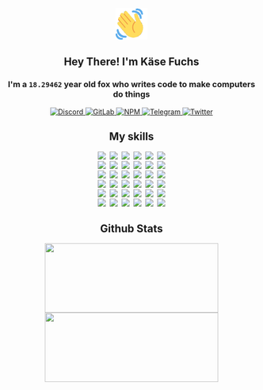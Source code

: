<div><p align=center><img src=./resources/images/wave.gif width=64px height=64px></p><h2 align=center>Hey There! I'm Käse Fuchs</h2><h3 align=center>I'm a <code>18.29462</code> year old fox who writes code to make computers do things</h3><p align=center><a href=https://discord.com/users/507526681125322772><img alt=Discord src="https://img.shields.io/badge/Discord-5865F2?logo=discord&logoColor=white&style=flat-square#ae8c2a622da01597d32ec4ded612e85b"> </a><a href=https://gitlab.com/kasefuchs><img alt=GitLab src="https://img.shields.io/badge/GitLab-330F63?logo=gitlab&logoColor=white&style=flat-square#ae8c2a622da01597d32ec4ded612e85b"> </a><a href=https://npmjs.com/~kasefuchs><img alt=NPM src="https://img.shields.io/badge/NPM-CB3837?logo=npm&logoColor=white&style=flat-square#ae8c2a622da01597d32ec4ded612e85b"> </a><a href=https://t.me/kasefuchs><img alt=Telegram src="https://img.shields.io/badge/Telegram-2CA5E0?logo=telegram&logoColor=white&style=flat-square#ae8c2a622da01597d32ec4ded612e85b"> </a><a href=https://twitter.com/kasefuchs><img alt=Twitter src="https://img.shields.io/badge/Twitter-1DA1F2?logo=twitter&logoColor=white&style=flat-square#ae8c2a622da01597d32ec4ded612e85b"></a></p><h2 align=center>My skills</h2><p align=center><a href=https://aws.amazon.com/ ><picture><source srcset="https://skillicons.dev/icons?i=aws&theme=dark#ae8c2a622da01597d32ec4ded612e85b" media="(prefers-color-scheme: dark)"><source srcset="https://skillicons.dev/icons?i=aws&theme=light#ae8c2a622da01597d32ec4ded612e85b" media="(prefers-color-scheme: light), (prefers-color-scheme: no-preference)"><img src="https://skillicons.dev/icons?i=aws&theme=light#ae8c2a622da01597d32ec4ded612e85b"></picture></a>&nbsp;&nbsp;<a href=https://en.wikipedia.org/wiki/Bash_(Unix_shell)><picture><source srcset="https://skillicons.dev/icons?i=bash&theme=dark#ae8c2a622da01597d32ec4ded612e85b" media="(prefers-color-scheme: dark)"><source srcset="https://skillicons.dev/icons?i=bash&theme=light#ae8c2a622da01597d32ec4ded612e85b" media="(prefers-color-scheme: light), (prefers-color-scheme: no-preference)"><img src="https://skillicons.dev/icons?i=bash&theme=light#ae8c2a622da01597d32ec4ded612e85b"></picture></a>&nbsp;&nbsp;<a href=https://discord.com/developers/docs><picture><source srcset="https://skillicons.dev/icons?i=bots&theme=dark#ae8c2a622da01597d32ec4ded612e85b" media="(prefers-color-scheme: dark)"><source srcset="https://skillicons.dev/icons?i=bots&theme=light#ae8c2a622da01597d32ec4ded612e85b" media="(prefers-color-scheme: light), (prefers-color-scheme: no-preference)"><img src="https://skillicons.dev/icons?i=bots&theme=light#ae8c2a622da01597d32ec4ded612e85b"></picture></a>&nbsp;&nbsp;<a href=https://www.cloudflare.com/ ><picture><source srcset="https://skillicons.dev/icons?i=cloudflare&theme=dark#ae8c2a622da01597d32ec4ded612e85b" media="(prefers-color-scheme: dark)"><source srcset="https://skillicons.dev/icons?i=cloudflare&theme=light#ae8c2a622da01597d32ec4ded612e85b" media="(prefers-color-scheme: light), (prefers-color-scheme: no-preference)"><img src="https://skillicons.dev/icons?i=cloudflare&theme=light#ae8c2a622da01597d32ec4ded612e85b"></picture></a>&nbsp;&nbsp;<a href=https://en.wikipedia.org/wiki/CSS><picture><source srcset="https://skillicons.dev/icons?i=css&theme=dark#ae8c2a622da01597d32ec4ded612e85b" media="(prefers-color-scheme: dark)"><source srcset="https://skillicons.dev/icons?i=css&theme=light#ae8c2a622da01597d32ec4ded612e85b" media="(prefers-color-scheme: light), (prefers-color-scheme: no-preference)"><img src="https://skillicons.dev/icons?i=css&theme=light#ae8c2a622da01597d32ec4ded612e85b"></picture></a>&nbsp;&nbsp;<a href=https://www.docker.com/ ><picture><source srcset="https://skillicons.dev/icons?i=docker&theme=dark#ae8c2a622da01597d32ec4ded612e85b" media="(prefers-color-scheme: dark)"><source srcset="https://skillicons.dev/icons?i=docker&theme=light#ae8c2a622da01597d32ec4ded612e85b" media="(prefers-color-scheme: light), (prefers-color-scheme: no-preference)"><img src="https://skillicons.dev/icons?i=docker&theme=light#ae8c2a622da01597d32ec4ded612e85b"></picture></a><br><a href=https://www.electronjs.org/ ><picture><source srcset="https://skillicons.dev/icons?i=electron&theme=dark#ae8c2a622da01597d32ec4ded612e85b" media="(prefers-color-scheme: dark)"><source srcset="https://skillicons.dev/icons?i=electron&theme=light#ae8c2a622da01597d32ec4ded612e85b" media="(prefers-color-scheme: light), (prefers-color-scheme: no-preference)"><img src="https://skillicons.dev/icons?i=electron&theme=light#ae8c2a622da01597d32ec4ded612e85b"></picture></a>&nbsp;&nbsp;<a href=https://expressjs.com/ ><picture><source srcset="https://skillicons.dev/icons?i=express&theme=dark#ae8c2a622da01597d32ec4ded612e85b" media="(prefers-color-scheme: dark)"><source srcset="https://skillicons.dev/icons?i=express&theme=light#ae8c2a622da01597d32ec4ded612e85b" media="(prefers-color-scheme: light), (prefers-color-scheme: no-preference)"><img src="https://skillicons.dev/icons?i=express&theme=light#ae8c2a622da01597d32ec4ded612e85b"></picture></a>&nbsp;&nbsp;<a href=https://www.figma.com/ ><picture><source srcset="https://skillicons.dev/icons?i=figma&theme=dark#ae8c2a622da01597d32ec4ded612e85b" media="(prefers-color-scheme: dark)"><source srcset="https://skillicons.dev/icons?i=figma&theme=light#ae8c2a622da01597d32ec4ded612e85b" media="(prefers-color-scheme: light), (prefers-color-scheme: no-preference)"><img src="https://skillicons.dev/icons?i=figma&theme=light#ae8c2a622da01597d32ec4ded612e85b"></picture></a>&nbsp;&nbsp;<a href=https://firebase.google.com/ ><picture><source srcset="https://skillicons.dev/icons?i=firebase&theme=dark#ae8c2a622da01597d32ec4ded612e85b" media="(prefers-color-scheme: dark)"><source srcset="https://skillicons.dev/icons?i=firebase&theme=light#ae8c2a622da01597d32ec4ded612e85b" media="(prefers-color-scheme: light), (prefers-color-scheme: no-preference)"><img src="https://skillicons.dev/icons?i=firebase&theme=light#ae8c2a622da01597d32ec4ded612e85b"></picture></a>&nbsp;&nbsp;<a href=https://flask.palletsprojects.com/ ><picture><source srcset="https://skillicons.dev/icons?i=flask&theme=dark#ae8c2a622da01597d32ec4ded612e85b" media="(prefers-color-scheme: dark)"><source srcset="https://skillicons.dev/icons?i=flask&theme=light#ae8c2a622da01597d32ec4ded612e85b" media="(prefers-color-scheme: light), (prefers-color-scheme: no-preference)"><img src="https://skillicons.dev/icons?i=flask&theme=light#ae8c2a622da01597d32ec4ded612e85b"></picture></a>&nbsp;&nbsp;<a href=https://cloud.google.com/ ><picture><source srcset="https://skillicons.dev/icons?i=gcp&theme=dark#ae8c2a622da01597d32ec4ded612e85b" media="(prefers-color-scheme: dark)"><source srcset="https://skillicons.dev/icons?i=gcp&theme=light#ae8c2a622da01597d32ec4ded612e85b" media="(prefers-color-scheme: light), (prefers-color-scheme: no-preference)"><img src="https://skillicons.dev/icons?i=gcp&theme=light#ae8c2a622da01597d32ec4ded612e85b"></picture></a><br><a href=https://git-scm.com/ ><picture><source srcset="https://skillicons.dev/icons?i=git&theme=dark#ae8c2a622da01597d32ec4ded612e85b" media="(prefers-color-scheme: dark)"><source srcset="https://skillicons.dev/icons?i=git&theme=light#ae8c2a622da01597d32ec4ded612e85b" media="(prefers-color-scheme: light), (prefers-color-scheme: no-preference)"><img src="https://skillicons.dev/icons?i=git&theme=light#ae8c2a622da01597d32ec4ded612e85b"></picture></a>&nbsp;&nbsp;<a href=https://github.com/ ><picture><source srcset="https://skillicons.dev/icons?i=github&theme=dark#ae8c2a622da01597d32ec4ded612e85b" media="(prefers-color-scheme: dark)"><source srcset="https://skillicons.dev/icons?i=github&theme=light#ae8c2a622da01597d32ec4ded612e85b" media="(prefers-color-scheme: light), (prefers-color-scheme: no-preference)"><img src="https://skillicons.dev/icons?i=github&theme=light#ae8c2a622da01597d32ec4ded612e85b"></picture></a>&nbsp;&nbsp;<a href=https://gitlab.com/ ><picture><source srcset="https://skillicons.dev/icons?i=gitlab&theme=dark#ae8c2a622da01597d32ec4ded612e85b" media="(prefers-color-scheme: dark)"><source srcset="https://skillicons.dev/icons?i=gitlab&theme=light#ae8c2a622da01597d32ec4ded612e85b" media="(prefers-color-scheme: light), (prefers-color-scheme: no-preference)"><img src="https://skillicons.dev/icons?i=gitlab&theme=light#ae8c2a622da01597d32ec4ded612e85b"></picture></a>&nbsp;&nbsp;<a href=https://www.heroku.com/ ><picture><source srcset="https://skillicons.dev/icons?i=heroku&theme=dark#ae8c2a622da01597d32ec4ded612e85b" media="(prefers-color-scheme: dark)"><source srcset="https://skillicons.dev/icons?i=heroku&theme=light#ae8c2a622da01597d32ec4ded612e85b" media="(prefers-color-scheme: light), (prefers-color-scheme: no-preference)"><img src="https://skillicons.dev/icons?i=heroku&theme=light#ae8c2a622da01597d32ec4ded612e85b"></picture></a>&nbsp;&nbsp;<a href=https://en.wikipedia.org/wiki/HTML><picture><source srcset="https://skillicons.dev/icons?i=html&theme=dark#ae8c2a622da01597d32ec4ded612e85b" media="(prefers-color-scheme: dark)"><source srcset="https://skillicons.dev/icons?i=html&theme=light#ae8c2a622da01597d32ec4ded612e85b" media="(prefers-color-scheme: light), (prefers-color-scheme: no-preference)"><img src="https://skillicons.dev/icons?i=html&theme=light#ae8c2a622da01597d32ec4ded612e85b"></picture></a>&nbsp;&nbsp;<a href=https://en.wikipedia.org/wiki/JavaScript><picture><source srcset="https://skillicons.dev/icons?i=js&theme=dark#ae8c2a622da01597d32ec4ded612e85b" media="(prefers-color-scheme: dark)"><source srcset="https://skillicons.dev/icons?i=js&theme=light#ae8c2a622da01597d32ec4ded612e85b" media="(prefers-color-scheme: light), (prefers-color-scheme: no-preference)"><img src="https://skillicons.dev/icons?i=js&theme=light#ae8c2a622da01597d32ec4ded612e85b"></picture></a><br><a href=https://en.wikipedia.org/wiki/Linux><picture><source srcset="https://skillicons.dev/icons?i=linux&theme=dark#ae8c2a622da01597d32ec4ded612e85b" media="(prefers-color-scheme: dark)"><source srcset="https://skillicons.dev/icons?i=linux&theme=light#ae8c2a622da01597d32ec4ded612e85b" media="(prefers-color-scheme: light), (prefers-color-scheme: no-preference)"><img src="https://skillicons.dev/icons?i=linux&theme=light#ae8c2a622da01597d32ec4ded612e85b"></picture></a>&nbsp;&nbsp;<a href=https://mui.com/ ><picture><source srcset="https://skillicons.dev/icons?i=materialui&theme=dark#ae8c2a622da01597d32ec4ded612e85b" media="(prefers-color-scheme: dark)"><source srcset="https://skillicons.dev/icons?i=materialui&theme=light#ae8c2a622da01597d32ec4ded612e85b" media="(prefers-color-scheme: light), (prefers-color-scheme: no-preference)"><img src="https://skillicons.dev/icons?i=materialui&theme=light#ae8c2a622da01597d32ec4ded612e85b"></picture></a>&nbsp;&nbsp;<a href=https://en.wikipedia.org/wiki/Markdown><picture><source srcset="https://skillicons.dev/icons?i=md&theme=dark#ae8c2a622da01597d32ec4ded612e85b" media="(prefers-color-scheme: dark)"><source srcset="https://skillicons.dev/icons?i=md&theme=light#ae8c2a622da01597d32ec4ded612e85b" media="(prefers-color-scheme: light), (prefers-color-scheme: no-preference)"><img src="https://skillicons.dev/icons?i=md&theme=light#ae8c2a622da01597d32ec4ded612e85b"></picture></a>&nbsp;&nbsp;<a href=https://www.mongodb.com/ ><picture><source srcset="https://skillicons.dev/icons?i=mongodb&theme=dark#ae8c2a622da01597d32ec4ded612e85b" media="(prefers-color-scheme: dark)"><source srcset="https://skillicons.dev/icons?i=mongodb&theme=light#ae8c2a622da01597d32ec4ded612e85b" media="(prefers-color-scheme: light), (prefers-color-scheme: no-preference)"><img src="https://skillicons.dev/icons?i=mongodb&theme=light#ae8c2a622da01597d32ec4ded612e85b"></picture></a>&nbsp;&nbsp;<a href=https://www.mysql.com/ ><picture><source srcset="https://skillicons.dev/icons?i=mysql&theme=dark#ae8c2a622da01597d32ec4ded612e85b" media="(prefers-color-scheme: dark)"><source srcset="https://skillicons.dev/icons?i=mysql&theme=light#ae8c2a622da01597d32ec4ded612e85b" media="(prefers-color-scheme: light), (prefers-color-scheme: no-preference)"><img src="https://skillicons.dev/icons?i=mysql&theme=light#ae8c2a622da01597d32ec4ded612e85b"></picture></a>&nbsp;&nbsp;<a href=https://nextjs.org/ ><picture><source srcset="https://skillicons.dev/icons?i=nextjs&theme=dark#ae8c2a622da01597d32ec4ded612e85b" media="(prefers-color-scheme: dark)"><source srcset="https://skillicons.dev/icons?i=nextjs&theme=light#ae8c2a622da01597d32ec4ded612e85b" media="(prefers-color-scheme: light), (prefers-color-scheme: no-preference)"><img src="https://skillicons.dev/icons?i=nextjs&theme=light#ae8c2a622da01597d32ec4ded612e85b"></picture></a><br><a href=https://nodejs.org/en/ ><picture><source srcset="https://skillicons.dev/icons?i=nodejs&theme=dark#ae8c2a622da01597d32ec4ded612e85b" media="(prefers-color-scheme: dark)"><source srcset="https://skillicons.dev/icons?i=nodejs&theme=light#ae8c2a622da01597d32ec4ded612e85b" media="(prefers-color-scheme: light), (prefers-color-scheme: no-preference)"><img src="https://skillicons.dev/icons?i=nodejs&theme=light#ae8c2a622da01597d32ec4ded612e85b"></picture></a>&nbsp;&nbsp;<a href=https://www.postgresql.org/ ><picture><source srcset="https://skillicons.dev/icons?i=postgres&theme=dark#ae8c2a622da01597d32ec4ded612e85b" media="(prefers-color-scheme: dark)"><source srcset="https://skillicons.dev/icons?i=postgres&theme=light#ae8c2a622da01597d32ec4ded612e85b" media="(prefers-color-scheme: light), (prefers-color-scheme: no-preference)"><img src="https://skillicons.dev/icons?i=postgres&theme=light#ae8c2a622da01597d32ec4ded612e85b"></picture></a>&nbsp;&nbsp;<a href=https://learn.microsoft.com/en-us/powershell/ ><picture><source srcset="https://skillicons.dev/icons?i=powershell&theme=dark#ae8c2a622da01597d32ec4ded612e85b" media="(prefers-color-scheme: dark)"><source srcset="https://skillicons.dev/icons?i=powershell&theme=light#ae8c2a622da01597d32ec4ded612e85b" media="(prefers-color-scheme: light), (prefers-color-scheme: no-preference)"><img src="https://skillicons.dev/icons?i=powershell&theme=light#ae8c2a622da01597d32ec4ded612e85b"></picture></a>&nbsp;&nbsp;<a href=https://www.python.org/ ><picture><source srcset="https://skillicons.dev/icons?i=py&theme=dark#ae8c2a622da01597d32ec4ded612e85b" media="(prefers-color-scheme: dark)"><source srcset="https://skillicons.dev/icons?i=py&theme=light#ae8c2a622da01597d32ec4ded612e85b" media="(prefers-color-scheme: light), (prefers-color-scheme: no-preference)"><img src="https://skillicons.dev/icons?i=py&theme=light#ae8c2a622da01597d32ec4ded612e85b"></picture></a>&nbsp;&nbsp;<a href=https://www.raspberrypi.org/ ><picture><source srcset="https://skillicons.dev/icons?i=raspberrypi&theme=dark#ae8c2a622da01597d32ec4ded612e85b" media="(prefers-color-scheme: dark)"><source srcset="https://skillicons.dev/icons?i=raspberrypi&theme=light#ae8c2a622da01597d32ec4ded612e85b" media="(prefers-color-scheme: light), (prefers-color-scheme: no-preference)"><img src="https://skillicons.dev/icons?i=raspberrypi&theme=light#ae8c2a622da01597d32ec4ded612e85b"></picture></a>&nbsp;&nbsp;<a href=https://reactjs.org/ ><picture><source srcset="https://skillicons.dev/icons?i=react&theme=dark#ae8c2a622da01597d32ec4ded612e85b" media="(prefers-color-scheme: dark)"><source srcset="https://skillicons.dev/icons?i=react&theme=light#ae8c2a622da01597d32ec4ded612e85b" media="(prefers-color-scheme: light), (prefers-color-scheme: no-preference)"><img src="https://skillicons.dev/icons?i=react&theme=light#ae8c2a622da01597d32ec4ded612e85b"></picture></a><br><a href=https://redux.js.org/ ><picture><source srcset="https://skillicons.dev/icons?i=redux&theme=dark#ae8c2a622da01597d32ec4ded612e85b" media="(prefers-color-scheme: dark)"><source srcset="https://skillicons.dev/icons?i=redux&theme=light#ae8c2a622da01597d32ec4ded612e85b" media="(prefers-color-scheme: light), (prefers-color-scheme: no-preference)"><img src="https://skillicons.dev/icons?i=redux&theme=light#ae8c2a622da01597d32ec4ded612e85b"></picture></a>&nbsp;&nbsp;<a href=https://en.wikipedia.org/wiki/Regular_expression><picture><source srcset="https://skillicons.dev/icons?i=regex&theme=dark#ae8c2a622da01597d32ec4ded612e85b" media="(prefers-color-scheme: dark)"><source srcset="https://skillicons.dev/icons?i=regex&theme=light#ae8c2a622da01597d32ec4ded612e85b" media="(prefers-color-scheme: light), (prefers-color-scheme: no-preference)"><img src="https://skillicons.dev/icons?i=regex&theme=light#ae8c2a622da01597d32ec4ded612e85b"></picture></a>&nbsp;&nbsp;<a href=https://en.wikipedia.org/wiki/Sass_(stylesheet_language)><picture><source srcset="https://skillicons.dev/icons?i=sass&theme=dark#ae8c2a622da01597d32ec4ded612e85b" media="(prefers-color-scheme: dark)"><source srcset="https://skillicons.dev/icons?i=sass&theme=light#ae8c2a622da01597d32ec4ded612e85b" media="(prefers-color-scheme: light), (prefers-color-scheme: no-preference)"><img src="https://skillicons.dev/icons?i=sass&theme=light#ae8c2a622da01597d32ec4ded612e85b"></picture></a>&nbsp;&nbsp;<a href=https://www.typescriptlang.org/ ><picture><source srcset="https://skillicons.dev/icons?i=ts&theme=dark#ae8c2a622da01597d32ec4ded612e85b" media="(prefers-color-scheme: dark)"><source srcset="https://skillicons.dev/icons?i=ts&theme=light#ae8c2a622da01597d32ec4ded612e85b" media="(prefers-color-scheme: light), (prefers-color-scheme: no-preference)"><img src="https://skillicons.dev/icons?i=ts&theme=light#ae8c2a622da01597d32ec4ded612e85b"></picture></a>&nbsp;&nbsp;<a href=https://unity.com/ ><picture><source srcset="https://skillicons.dev/icons?i=unity&theme=dark#ae8c2a622da01597d32ec4ded612e85b" media="(prefers-color-scheme: dark)"><source srcset="https://skillicons.dev/icons?i=unity&theme=light#ae8c2a622da01597d32ec4ded612e85b" media="(prefers-color-scheme: light), (prefers-color-scheme: no-preference)"><img src="https://skillicons.dev/icons?i=unity&theme=light#ae8c2a622da01597d32ec4ded612e85b"></picture></a>&nbsp;&nbsp;<a href=https://workers.cloudflare.com/ ><picture><source srcset="https://skillicons.dev/icons?i=workers&theme=dark#ae8c2a622da01597d32ec4ded612e85b" media="(prefers-color-scheme: dark)"><source srcset="https://skillicons.dev/icons?i=workers&theme=light#ae8c2a622da01597d32ec4ded612e85b" media="(prefers-color-scheme: light), (prefers-color-scheme: no-preference)"><img src="https://skillicons.dev/icons?i=workers&theme=light#ae8c2a622da01597d32ec4ded612e85b"></picture></a><br></p><h2 align=center>Github Stats</h2><p align=center><picture><source srcset="https://github-readme-stats-kasefuchs.vercel.app/api/?count_private=true&hide_border=true&hide_rank=true&line_height=20&hide_title=true&username=Kasefuchs&theme=dark#ae8c2a622da01597d32ec4ded612e85b" media="(prefers-color-scheme: dark)"><source srcset="https://github-readme-stats-kasefuchs.vercel.app/api/?count_private=true&hide_border=true&hide_rank=true&line_height=20&hide_title=true&username=Kasefuchs&theme=light#ae8c2a622da01597d32ec4ded612e85b" media="(prefers-color-scheme: light), (prefers-color-scheme: no-preference)"><img align=middle width=350 height=140 src="https://github-readme-stats-kasefuchs.vercel.app/api/?count_private=true&hide_border=true&hide_rank=true&line_height=20&hide_title=true&username=Kasefuchs&theme=light#ae8c2a622da01597d32ec4ded612e85b"></picture><picture><source srcset="https://github-readme-stats-kasefuchs.vercel.app/api/top-langs/?count_private=true&hide_border=true&layout=compact&username=Kasefuchs&theme=dark#ae8c2a622da01597d32ec4ded612e85b" media="(prefers-color-scheme: dark)"><source srcset="https://github-readme-stats-kasefuchs.vercel.app/api/top-langs/?count_private=true&hide_border=true&layout=compact&username=Kasefuchs&theme=light#ae8c2a622da01597d32ec4ded612e85b" media="(prefers-color-scheme: light), (prefers-color-scheme: no-preference)"><img align=middle width=350 height=140 src="https://github-readme-stats-kasefuchs.vercel.app/api/top-langs/?count_private=true&hide_border=true&layout=compact&username=Kasefuchs&theme=light#ae8c2a622da01597d32ec4ded612e85b"></picture></p><img src="https://hit.yhype.me/github/profile?user_id=64592097#ae8c2a622da01597d32ec4ded612e85b" alt=""></div>